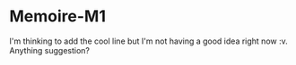 # Memoire-M1



I'm thinking to add the cool line but I'm not having a good idea right now :v.
Anything suggestion?